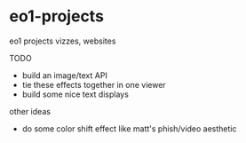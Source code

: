 # eo1-projects
eo1 projects vizzes, websites

TODO
- build an image/text API
- tie these effects together in one viewer
- build some nice text displays

other ideas
- do some color shift effect like matt's phish/video aesthetic
